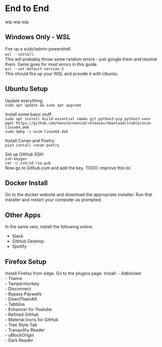 # End to End

wip wip wip 

## Windows Only - WSL
Fire up a sudo/admin powershell.  
`wsl --install`.  
This will probably throw some random errors - just google them and resolve them. Same goes for most errors in this guide.   
`wsl --set-default-version 2`  
This should fire up your WSL and provide it with Ubuntu.   

## Ubuntu Setup  
Update everything:  
`sudo apt update && sudo apt upgrade`  

Install some basic stuff:  
`sudo apt install build-essential cmake git python3-pip python3-venv`  
`wget https://github.com/neovim/neovim/releases/download/stable/nvim-linux64.deb`    
`sudo dpkg -i nvim-linux64.deb`

Install Conan and Poetry:  
`pip3 install conan poetry`

Set up GitHub SSH:  
`ssh-keygen`  
`cat ~/.ssh/id_rsa.pub`  
Now go to Github.com and add the key.
TODO: improve this lol

## Docker Install
Go to the docker website and download the appropriate installer.
Run that installer and restart your computer as prompted. 

## Other Apps
In the same vein, install the following online:  
- Slack
- GitHub Desktop
- Spotify

## Firefox Setup
Install Firefox from edge. Go to the plugins page. 
Install:
    - Adblocker  
    - Theme  
    - Tampermonkey  
    - Disconnect  
    - Bypass Paywalls  
    - DownThemAll!  
    - Tabbliss  
    - Enhancer for Youtube  
    - Refined GitHub  
    - Material Icons for GitHub  
    - Tree Style Tab  
    - Tranquility Reader  
    - uBlockOrigin  
    - Dark Reader  